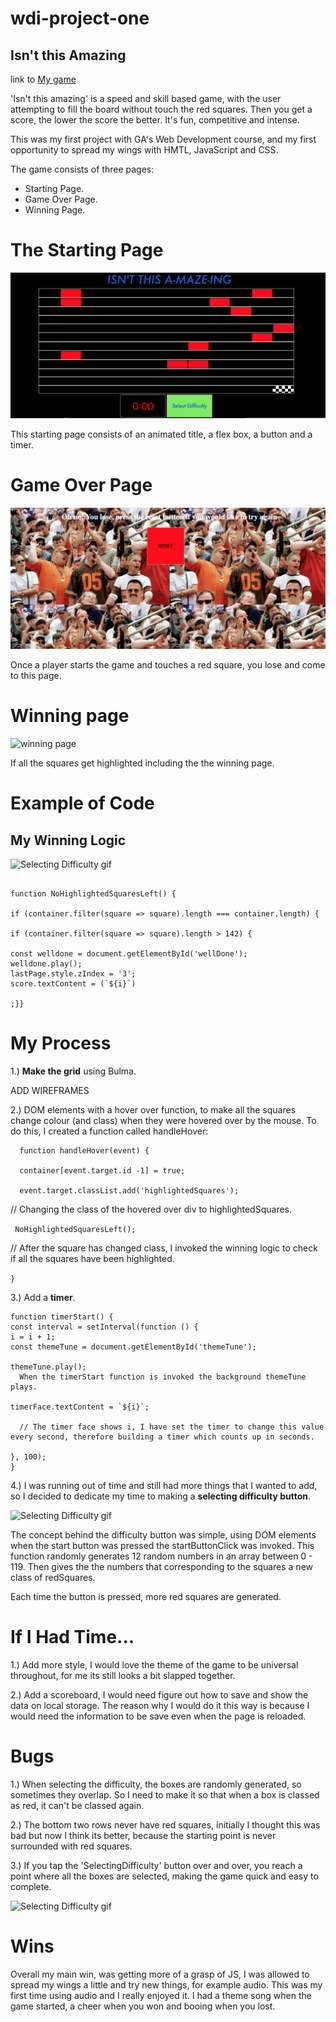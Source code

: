 # wdi-project-one

## Isn't this Amazing

link to [My game](file:///Users/joebyrne/development/wdi-project-one/index.html)

'Isn't this amazing' is a speed and skill based game, with the user attempting to fill the board without touch the red squares. Then you get a score, the lower the score the better. It's fun, competitive and intense.

This was my first project with GA's Web Development course, and my first opportunity to spread my wings with HMTL, JavaScript and CSS.

The game consists of three pages:

* Starting Page.
* Game Over Page.
* Winning Page.

# The Starting Page

![Home Page](screenshot/start.png)

This starting page consists of an animated title, a flex box, a button and a timer.

# Game Over Page

![Game Over Page](screenshot/game-over-page.09.11.png)

Once a player starts the game and touches a red square, you lose and come to this page.

# Winning page

![winning page](screenshot/winning-page.15.19.png)

If all the squares get highlighted including the the winning page.

# Example of Code

## My Winning Logic

![Selecting Difficulty gif](screenshot/Winning.gif)
```

function NoHighlightedSquaresLeft() {

if (container.filter(square => square).length === container.length) {

if (container.filter(square => square).length > 142) {

const welldone = document.getElementById('wellDone');
welldone.play();
lastPage.style.zIndex = '3';
score.textContent = (`${i}`)

;}}

```


# My Process

  1.) <strong>Make the grid</strong> using Bulma.  

  ADD WIREFRAMES

  2.) DOM elements with a hover over function, to make all the squares change colour (and class) when they were hovered over by the mouse. To do this, I created a function called handleHover:

```
  function handleHover(event) {

  container[event.target.id -1] = true;

  event.target.classList.add('highlightedSquares');
```

  // Changing the class of the hovered over div to highlightedSquares.

```  NoHighlightedSquaresLeft(); ```

  // After the square has changed class, I invoked the winning logic to check if all the squares
      have been highlighted.

  `}`

  3.) Add a <strong>timer</strong>.

  ```
  function timerStart() {
  const interval = setInterval(function () {
  i = i + 1;
  const themeTune = document.getElementById('themeTune');

  themeTune.play();
    When the timerStart function is invoked the background themeTune plays.

  timerFace.textContent = `${i}`;

    // The timer face shows i, I have set the timer to change this value every second, therefore building a timer which counts up in seconds.

  }, 100);
  }

  ```

  4.) I was running out of time and still had more things that I wanted to add, so I decided to dedicate my time to making a <strong>selecting difficulty button</strong>.

  ![Selecting Difficulty gif](screenshot/SelectingDifficulty.gif)

  The concept behind the difficulty button was simple, using DOM elements when the start button was pressed the startButtonClick was invoked. This function randomly generates 12 random numbers in an array between 0 - 119. Then gives the the numbers that corresponding  to the squares a new class of redSquares.

  Each time the button is pressed, more red squares are generated.


# If I Had Time...

  1.) Add more style, I would love the theme of the game to be universal throughout, for me its still looks a bit slapped together.

  2.) Add a scoreboard, I would need figure out how to save and show the data on local storage. The reason why I would do it this way is because I would need the information to be save even when the page is reloaded.

# Bugs

  1.) When selecting the difficulty, the boxes are randomly generated, so sometimes they overlap. So I need to make it so that when a box is classed as red, it can't be classed again.

  2.) The bottom two rows never have red squares, initially I thought this was bad but now I think its better, because the starting point is never surrounded with red squares.

  3.) If you tap the 'SelectingDifficulty' button over and over, you reach a point where all the boxes are selected, making the game quick and easy to complete.

  ![Selecting Difficulty gif](screenshot/QuickWinning.gif)

# Wins

  Overall my main win, was getting more of a grasp of JS, I was allowed to spread my wings a little and try new things, for example audio. This was my first time using audio and I really enjoyed it. I had a theme song when the game started, a cheer when you won and booing when you lost.
